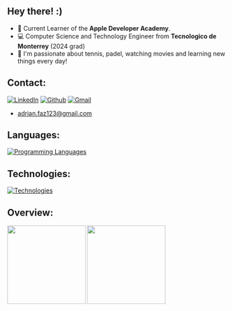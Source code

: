 ## Hey there! :)
- 🍎 Current Learner of the **Apple Developer Academy**.
- 💻 Computer Science and Technology Engineer from **Tecnologico de Monterrey** (2024 grad)
- 🎾 I'm passionate about tennis, padel, watching movies and learning new things every day!

## Contact:
[![LinkedIn](https://skillicons.dev/icons?i=linkedin)](https://www.linkedin.com/in/adrianfaz) [![Github](https://skillicons.dev/icons?i=github)](https://www.github.com/fazfaz7) [![Gmail](https://skillicons.dev/icons?i=gmail)](mailto:adrian.faz123@gmail.com) 
* adrian.faz123@gmail.com

## Languages:
[![Programming Languages](https://skillicons.dev/icons?i=swiftui,python,cpp,r,js)]()

## Technologies:
[![Technologies](https://skillicons.dev/icons?i=opencv,mongodb,mysql,postgres,nodejs,postman,aws,vscode,visualstudio,git,github,pycharm)](https://skillicons.dev)

## Overview:
<div align="left">
<a href="https://github.com/fazfaz7">
<img align="left" src="http://github-profile-summary-cards.vercel.app/api/cards/profile-details?username=fazfaz7&theme=transparent" height="180em" />
<img align="left" src="http://github-profile-summary-cards.vercel.app/api/cards/stats?username=fazfaz7&theme=transparent" height="180em" />
</div>
